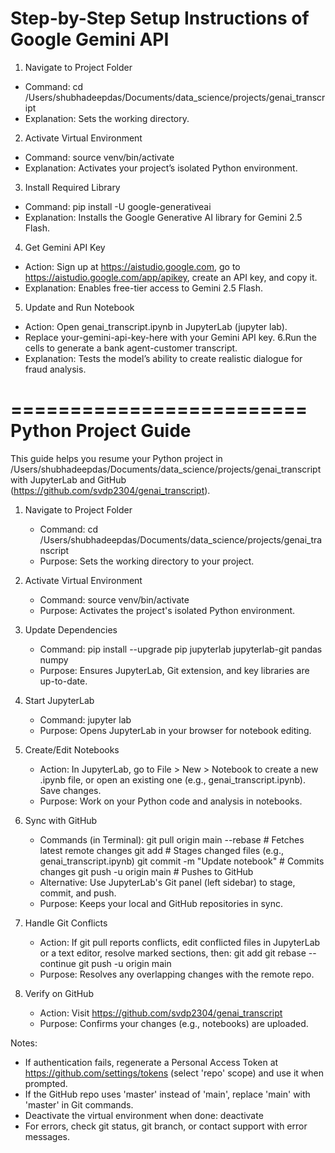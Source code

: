 
Step-by-Step Setup Instructions of Google Gemini API
=========================
1. Navigate to Project Folder
- Command: cd /Users/shubhadeepdas/Documents/data_science/projects/genai_transcript
- Explanation: Sets the working directory.
2. Activate Virtual Environment
- Command: source venv/bin/activate
- Explanation: Activates your project’s isolated Python environment.
3. Install Required Library
- Command: pip install -U google-generativeai
- Explanation: Installs the Google Generative AI library for Gemini 2.5 Flash.
4. Get Gemini API Key
- Action: Sign up at https://aistudio.google.com, go to https://aistudio.google.com/app/apikey, create an API key, and copy it.
- Explanation: Enables free-tier access to Gemini 2.5 Flash.
5. Update and Run Notebook
- Action: Open genai_transcript.ipynb in JupyterLab (jupyter lab).
- Replace your-gemini-api-key-here with your Gemini API key.
6.Run the cells to generate a bank agent-customer transcript.
- Explanation: Tests the model’s ability to create realistic dialogue for fraud analysis.

=========================
Python Project Guide
=========================
This guide helps you resume your Python project in /Users/shubhadeepdas/Documents/data_science/projects/genai_transcript with JupyterLab and GitHub (https://github.com/svdp2304/genai_transcript).

1. Navigate to Project Folder
   - Command: cd /Users/shubhadeepdas/Documents/data_science/projects/genai_transcript
   - Purpose: Sets the working directory to your project.

2. Activate Virtual Environment
   - Command: source venv/bin/activate
   - Purpose: Activates the project's isolated Python environment.

3. Update Dependencies
   - Command: pip install --upgrade pip jupyterlab jupyterlab-git pandas numpy
   - Purpose: Ensures JupyterLab, Git extension, and key libraries are up-to-date.

4. Start JupyterLab
   - Command: jupyter lab
   - Purpose: Opens JupyterLab in your browser for notebook editing.

5. Create/Edit Notebooks
   - Action: In JupyterLab, go to File > New > Notebook to create a new .ipynb file, or open an existing one (e.g., genai_transcript.ipynb). Save changes.
   - Purpose: Work on your Python code and analysis in notebooks.

6. Sync with GitHub
   - Commands (in Terminal):
     git pull origin main --rebase  # Fetches latest remote changes
     git add <file>                 # Stages changed files (e.g., genai_transcript.ipynb)
     git commit -m "Update notebook" # Commits changes
     git push -u origin main        # Pushes to GitHub
   - Alternative: Use JupyterLab's Git panel (left sidebar) to stage, commit, and push.
   - Purpose: Keeps your local and GitHub repositories in sync.

7. Handle Git Conflicts
   - Action: If git pull reports conflicts, edit conflicted files in JupyterLab or a text editor, resolve marked sections, then:
     git add <file>
     git rebase --continue
     git push -u origin main
   - Purpose: Resolves any overlapping changes with the remote repo.

8. Verify on GitHub
   - Action: Visit https://github.com/svdp2304/genai_transcript
   - Purpose: Confirms your changes (e.g., notebooks) are uploaded.

Notes:
- If authentication fails, regenerate a Personal Access Token at https://github.com/settings/tokens (select 'repo' scope) and use it when prompted.
- If the GitHub repo uses 'master' instead of 'main', replace 'main' with 'master' in Git commands.
- Deactivate the virtual environment when done: deactivate
- For errors, check git status, git branch, or contact support with error messages.
